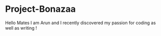 # Project-Bonazaa
Hello Mates I am Arun and I recently discovered my passion for coding as well as writing !
